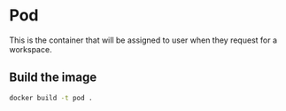 # Pod

This is the container that will be assigned to user when they request for a workspace.

## Build the image

```bash
docker build -t pod .
```
